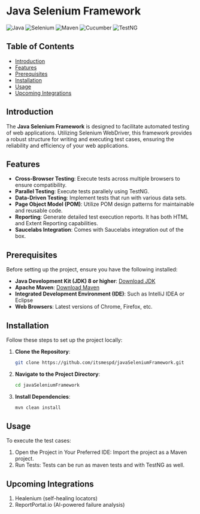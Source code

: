 # Java Selenium Framework

![Java](https://img.shields.io/badge/Java-ED8B00?style=for-the-badge&logo=java&logoColor=white)
![Selenium](https://img.shields.io/badge/Selenium-43B02A?style=for-the-badge&logo=selenium&logoColor=white)
![Maven](https://img.shields.io/badge/Maven-C71A36?style=for-the-badge&logo=apache-maven&logoColor=white)
![Cucumber](https://img.shields.io/badge/Cucumber-23D96C?style=for-the-badge&logo=cucumber&logoColor=white)
![TestNG](https://img.shields.io/badge/TestNG-FF6F00?style=for-the-badge&logo=testng&logoColor=white)

## Table of Contents

- [Introduction](#introduction)
- [Features](#features)
- [Prerequisites](#prerequisites)
- [Installation](#installation)
- [Usage](#usage)
- [Upcoming Integrations](#upcoming-integrations)

## Introduction

The **Java Selenium Framework** is designed to facilitate automated testing of web applications. Utilizing Selenium WebDriver, this framework provides a robust structure for writing and executing test cases, ensuring the reliability and efficiency of your web applications.

## Features

- **Cross-Browser Testing**: Execute tests across multiple browsers to ensure compatibility.
- **Parallel Testing**: Execute tests parallely using TestNG.
- **Data-Driven Testing**: Implement tests that run with various data sets.
- **Page Object Model (POM)**: Utilize POM design patterns for maintainable and reusable code.
- **Reporting**: Generate detailed test execution reports. It has both HTML and Extent Reporting capabilities.
- **Saucelabs Integration**: Comes with Saucelabs integration out of the box.

## Prerequisites

Before setting up the project, ensure you have the following installed:

- **Java Development Kit (JDK) 8 or higher**: [Download JDK](https://www.oracle.com/java/technologies/javase-jdk11-downloads.html)
- **Apache Maven**: [Download Maven](https://maven.apache.org/download.cgi)
- **Integrated Development Environment (IDE)**: Such as IntelliJ IDEA or Eclipse
- **Web Browsers**: Latest versions of Chrome, Firefox, etc.

## Installation

Follow these steps to set up the project locally:

1. **Clone the Repository**:

   ```bash
   git clone https://github.com/itsmespd/javaSeleniumFramework.git

2. **Navigate to the Project Directory**:

   ```bash
   cd javaSeleniumFramework
3. **Install Dependencies**:

   ```bash
   mvn clean install

## Usage

To execute the test cases:

1. Open the Project in Your Preferred IDE:
    Import the project as a Maven project.
2. Run Tests:
    Tests can be run as maven tests and with TestNG as well.

## Upcoming Integrations

1. Healenium (self-healing locators)
2. ReportPortal.io (AI-powered failure analysis)

